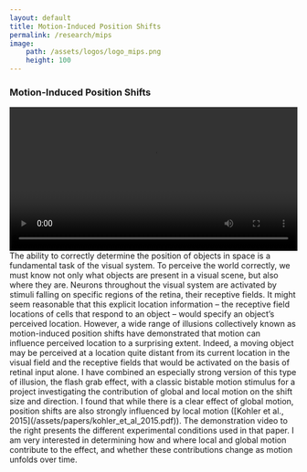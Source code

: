 ```yaml
---
layout: default
title: Motion-Induced Position Shifts
permalink: /research/mips
image: 
	path: /assets/logos/logo_mips.png
 	height: 100
---
```

### Motion-Induced Position Shifts
<span class="big-image">
	<video controls="controls" width="100%">
	  		<source src="/assets/demos/globalmotiongrab.mov" type="video/mov"/>
	  		<source src="/assets/demos/globalmotiongrab.ogv" type="video/ogg"/>
	 		<source src="/assets/demos/globalmotiongrab.webm" type="video/webm"/>Your browser doesn't seem to support the video tag.
	</video>
</span>
The ability to correctly determine the position of objects in space is a fundamental task of the visual system. To perceive the world correctly, we must know not only what objects are present in a visual scene, but also where they are. Neurons throughout the visual system are activated by stimuli falling on specific regions of the retina, their receptive fields. It might seem reasonable that this explicit location information – the receptive field locations of cells that respond to an object – would specify an object’s perceived location. However, a wide range of illusions collectively known as motion-induced position shifts have demonstrated that motion can influence perceived location to a surprising extent. Indeed, a moving object may be perceived at a location quite distant from its current location in the visual field and the receptive fields that would be activated on the basis of retinal input alone. I have combined an especially strong version of this type of illusion, the flash grab effect, with a classic bistable motion stimulus for a project investigating the contribution of global and local motion on the shift size and direction. I found that while there is a clear effect of global motion, position shifts are also strongly influenced by local motion ([Kohler et al., 2015](/assets/papers/kohler_et_al_2015.pdf)). The demonstration video to the right presents the different experimental conditions used in that paper. I am very interested in determining how and where local and global motion contribute to the effect, and whether these contributions change as motion unfolds over time. 
